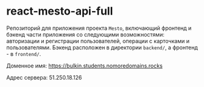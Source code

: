 # react-mesto-api-full

Репозиторий для приложения проекта `Mesto`, включающий фронтенд и бэкенд части приложения со следующими возможностями:
авторизации и регистрации пользователей, операции с карточками и пользователями. Бэкенд расположен в
директории `backend/`, а фронтенд - в `frontend/`.

Доменное имя: https://bulkin.students.nomoredomains.rocks

Адрес сервера: 51.250.18.126
